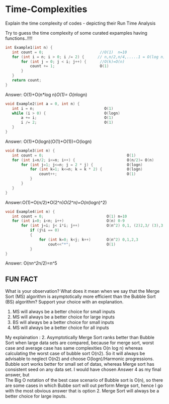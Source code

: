 # Time-Complexities
Explain the time complexity of codes - depicting their Run Time Analysis


Try to guess the time complexity of some curated expamples having functions..!!!!

```cpp
int Example1(int n) {
   int count = 0;                         //O(1)  n=10
   for (int i = n; i > 0; i /= 2) {      // n,n/2,n/4,.....1 = O(log n) 10,5,2,1,0
       for (int j = 0; j < i; j++) {      //O(k)=O(n) 
           count += 1;                    O(1)
       }
   }
   return count;
}
```

Answer: O(1)+O(n*log n)*O(1)= O(n*logn)

```cpp
void Example2(int a = 0, int n) {
   int i = n;                               O(1)
   while (i > 0) {                          O(logn)
       a += i;                              O(1)
       i /= 2;                              O(1)
   }
}
```

Answer: O(1)+O(logn)(O(1)+O(1))=O(logn)

```cpp
void Example3(int n) {
   int count = 0;                                     O(1)
   for (int i=n/2; i<=n; i++) {                       O(n/2)= O(n) 
       for (int j=1; j<=n; j = 2 * j) {               O(logn) 
           for (int k=1; k<=n; k = k * 2) {           O(logn)
               count++;                               O(1)
           }
       }
   }
}
```

Answer:O(1)+O(n/2)*O(2^n)*O(2^n)=O(n*(logn)^2)

```cpp
void Example4(int n) {
   int count = 0;                            O(1) n=10
   for (int i=0; i<n; i++)                   O(n) 0-9
       for (int j=i; j< i*i; j++)            O(n^2) 0,1, (2)2,3/ (3),3,4,5,6,7,8/ (4),4,5,6,7,8,9,10,11,12,13
           if (j%i == 0)                     
           {
               for (int k=0; k<j; k++)       O(n^2) 0,1,2,3
                   cout<<"*";                O(1)
           }
}
```

Answer: O(n*n^2*n/2)=n^5

## FUN FACT

What is your observation?
What does it mean when we say that the Merge Sort (MS) algorithm is asymptotically more efficient than the Bubble Sort (BS) algorithm? Support your choice with an explanation.

1. MS will always be a better choice for small inputs
2. MS will always be a better choice for large inputs
3. BS will always be a better choice for small inputs
4. MS will always be a better choice for all inputs

My explaination : 2. Asymptotically Merge Sort ranks better than Bubble Sort when large data sets are compared, because for merge sort, worst case and average case has same complexities O(n log n) whereas calculating the worst case of bubble sort O(n2). So it will always be advisable to neglect O(n2) and choose O(logn)/Harmonic progressions. Bubble sort works better for small set of datas, whereas Merge sort has consistent seed on any data set.                                                                                  I would have chosen Answer 4 as my final answer, but                                                                                                                           
The Big O notation of the best case scenario of Bubble sort is O(n), so there are some cases in which Bubbe sort will out perform Merge sort, hence I go with the most obvious answer that is option 2. Merge Sort will always be a better choice for large inputs.

